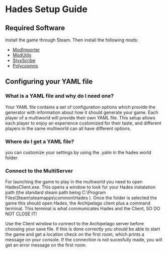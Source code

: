 # Hades Setup Guide

## Required Software

Install the game through Steam. Then install the following mods:

- [ModImporter](https://github.com/SGG-Modding/ModImporter/releases/tag/1.5.2)
- [ModUtils](https://github.com/SGG-Modding/ModUtil)
- [StyxScribe](https://github.com/SGG-Modding/StyxScribe)
- [Polycosmos](https://github.com/Naix99/Polycosmos/tree/main/Polycosmos)


## Configuring your YAML file

### What is a YAML file and why do I need one?

Your YAML file contains a set of configuration options which provide the generator with information about how it should
generate your game. Each player of a multiworld will provide their own YAML file. This setup allows each player to enjoy
an experience customized for their taste, and different players in the same multiworld can all have different options.

### Where do I get a YAML file?

you can customize your settings by using the .yalm in the hades world folder.

### Connect to the MultiServer

For launching the game to play in the multiworld you need to open HadesClient.exe. This opens a window to look for your 
Hades instalation path (the standard steam path being C:\Program Files\Steam\steamapps\common\Hades ). Once the folder is selected
the game this should open Hades, the Archipelago client plus a command terminal. This terminal is what communicates Hades and the Client, SO DO NOT CLOSE IT!

Use the Client window to connect to the Archipelago server before choosing your save file. If this is done correctly you should
be able to start the game and get a location check on the first room, which prints a message on your console. If the connection
is not sucesfully made, you will get an error message on the first room.